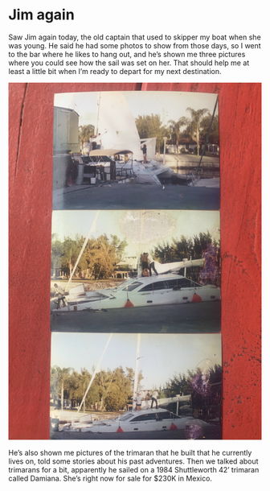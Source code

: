 # Jim again

Saw Jim again today, the old captain that used to skipper my boat when she was young.
He said he had some photos to show from those days, so I went to the bar where he likes to hang out, and he’s shown me three pictures
where you could see how the sail was set on her.  That should help me at least a little bit when I’m ready to depart for my next destination.

![Northern Bounty TEK-45 circa 2005](../../05/01/assets/IMG_2936.jpg)

He’s also shown me pictures of the trimaran that he built that he currently lives on, told some stories about his past adventures.  Then we talked about trimarans for a bit, apparently he sailed on a 1984 Shuttleworth 42’ trimaran called Damiana.  She’s right now for sale for $230K in Mexico.
